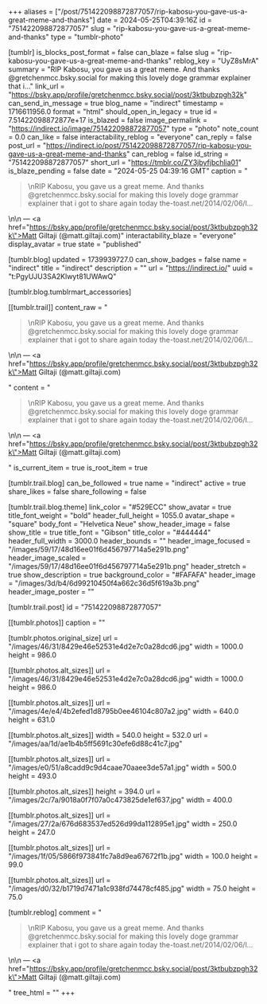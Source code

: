 +++
aliases = ["/post/751422098872877057/rip-kabosu-you-gave-us-a-great-meme-and-thanks"]
date = 2024-05-25T04:39:16Z
id = "751422098872877057"
slug = "rip-kabosu-you-gave-us-a-great-meme-and-thanks"
type = "tumblr-photo"

[tumblr]
is_blocks_post_format = false
can_blaze = false
slug = "rip-kabosu-you-gave-us-a-great-meme-and-thanks"
reblog_key = "UyZ8sMrA"
summary = "RIP Kabosu, you gave us a great meme. And thanks @gretchenmcc.bsky.social for making this lovely doge grammar explainer that i..."
link_url = "https://bsky.app/profile/gretchenmcc.bsky.social/post/3ktbubzpgh32k"
can_send_in_message = true
blog_name = "indirect"
timestamp = 1716611956.0
format = "html"
should_open_in_legacy = true
id = 7.51422098872877e+17
is_blazed = false
image_permalink = "https://indirect.io/image/751422098872877057"
type = "photo"
note_count = 0.0
can_like = false
interactability_reblog = "everyone"
can_reply = false
post_url = "https://indirect.io/post/751422098872877057/rip-kabosu-you-gave-us-a-great-meme-and-thanks"
can_reblog = false
id_string = "751422098872877057"
short_url = "https://tmblr.co/ZY3jbyfjbchlia01"
is_blaze_pending = false
date = "2024-05-25 04:39:16 GMT"
caption = "<blockquote><p>\nRIP Kabosu, you gave us a great meme. And thanks @gretchenmcc.bsky.social for making this lovely doge grammar explainer that i got to share again today the-toast.net/2014/02/06/l&hellip;</p></blockquote>\n\n — <a href=\"https://bsky.app/profile/gretchenmcc.bsky.social/post/3ktbubzpgh32k\">Matt Giltaji (@matt.giltaji.com)</a>"
interactability_blaze = "everyone"
display_avatar = true
state = "published"

[tumblr.blog]
updated = 1739939727.0
can_show_badges = false
name = "indirect"
title = "indirect"
description = ""
url = "https://indirect.io/"
uuid = "t:PgyUJU3SA2Klwyt81UWAwQ"

[tumblr.blog.tumblrmart_accessories]

[[tumblr.trail]]
content_raw = "<p><blockquote><p>\nRIP Kabosu, you gave us a great meme. And thanks @gretchenmcc.bsky.social for making this lovely doge grammar explainer that i got to share again today the-toast.net/2014/02/06/l…</p></blockquote>\n\n — <a href=\"https://bsky.app/profile/gretchenmcc.bsky.social/post/3ktbubzpgh32k\">Matt Giltaji (@matt.giltaji.com)</a></p>"
content = "<p><blockquote><p>\nRIP Kabosu, you gave us a great meme. And thanks @gretchenmcc.bsky.social for making this lovely doge grammar explainer that i got to share again today the-toast.net/2014/02/06/l&hellip;</p></blockquote>\n\n &mdash; <a href=\"https://bsky.app/profile/gretchenmcc.bsky.social/post/3ktbubzpgh32k\">Matt Giltaji (@matt.giltaji.com)</a></p>"
is_current_item = true
is_root_item = true

[tumblr.trail.blog]
can_be_followed = true
name = "indirect"
active = true
share_likes = false
share_following = false

[tumblr.trail.blog.theme]
link_color = "#529ECC"
show_avatar = true
title_font_weight = "bold"
header_full_height = 1055.0
avatar_shape = "square"
body_font = "Helvetica Neue"
show_header_image = false
show_title = true
title_font = "Gibson"
title_color = "#444444"
header_full_width = 3000.0
header_bounds = ""
header_image_focused = "/images/59/17/48d16ee01f6d456797714a5e291b.png"
header_image_scaled = "/images/59/17/48d16ee01f6d456797714a5e291b.png"
header_stretch = true
show_description = true
background_color = "#FAFAFA"
header_image = "/images/3d/b4/6d99210450f4a662c36d5f619a3b.png"
header_image_poster = ""

[tumblr.trail.post]
id = "751422098872877057"

[[tumblr.photos]]
caption = ""

[tumblr.photos.original_size]
url = "/images/46/31/8429e46e52531e4d2e7c0a28dcd6.jpg"
width = 1000.0
height = 986.0

[[tumblr.photos.alt_sizes]]
url = "/images/46/31/8429e46e52531e4d2e7c0a28dcd6.jpg"
width = 1000.0
height = 986.0

[[tumblr.photos.alt_sizes]]
url = "/images/4e/e4/4b2efed1d8795b0ee46104c807a2.jpg"
width = 640.0
height = 631.0

[[tumblr.photos.alt_sizes]]
width = 540.0
height = 532.0
url = "/images/aa/1d/ae1b4b5ff5691c30efe6d88c41c7.jpg"

[[tumblr.photos.alt_sizes]]
url = "/images/e0/51/a8cadd9c9d4caae70aaee3de57a1.jpg"
width = 500.0
height = 493.0

[[tumblr.photos.alt_sizes]]
height = 394.0
url = "/images/2c/7a/9018a0f7f07a0c473825de1ef637.jpg"
width = 400.0

[[tumblr.photos.alt_sizes]]
url = "/images/27/2a/676d683537ed526d99da112895e1.jpg"
width = 250.0
height = 247.0

[[tumblr.photos.alt_sizes]]
url = "/images/1f/05/5866f973841fc7a8d9ea67672f1b.jpg"
width = 100.0
height = 99.0

[[tumblr.photos.alt_sizes]]
url = "/images/d0/32/b1719d7471a1c938fd74478cf485.jpg"
width = 75.0
height = 75.0

[tumblr.reblog]
comment = "<p><blockquote><p>\nRIP Kabosu, you gave us a great meme. And thanks @gretchenmcc.bsky.social for making this lovely doge grammar explainer that i got to share again today the-toast.net/2014/02/06/l…</p></blockquote>\n\n — <a href=\"https://bsky.app/profile/gretchenmcc.bsky.social/post/3ktbubzpgh32k\">Matt Giltaji (@matt.giltaji.com)</a></p>"
tree_html = ""
+++

